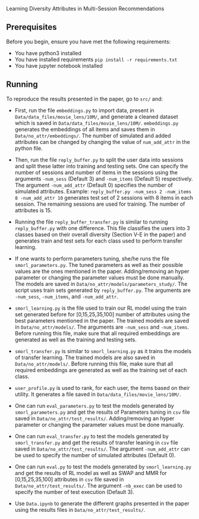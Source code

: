 Learning Diversity Attributes in Multi-Session Recommendations

## Prerequisites
Before you begin, ensure you have met the following requirements:
<!--- These are just example requirements. Add, duplicate or remove as required --->
* You have python3  installed  
* You have installed requirements  `pip install -r requirements.txt`
* You have jupyter notebook installed

## Running
To reproduce the results presented in the paper, go to ```src/``` and:
* First, run the file `embeddings.py` to import data, present in ```Data/data_files/movie_lens/10M/```, and generate a cleaned dataset which is saved in ```Data/data_files/movie_lens/10M/```. `embeddings.py` generates the embeddings of all items and saves them in ```Data/no_attr/embeddings/```. The number of simulated and added attributes can be changed by changing the value of `num_add_attr` in the python file.

* Then, run the file `reply_buffer.py` to split the user data into sessions and split these latter into training and testing sets. One can specify the number of sessions and number of items in the sessions using the arguments `-num_sess` (Default 3) and `-num_items` (Default 5) respectively. The argument `-num_add_attr` (Default 0) specifies the number of simulated attributes. Example: `reply_buffer.py -num_sess 2 -num_items 8 -num_add_attr 10` generates test set of 2 sessions with 8 items in each session. The remaining sessions are used for training. The number of attributes is 15.

* Running the file `reply_buffer_transfer.py` is similar to running `reply_buffer.py` with one difference. This file classifies the users into 3 classes based on their overall diversity (Section V-E in the paper) and generates train and test sets for each class used to perform transfer learning.

* If one wants to perform parameters tuning, she/he runs the file `smorl_parameters.py`. The tuned parameters as well as their possible values are the ones mentioned in the paper. Adding/removing an hyper parameter or changing the parameter values must be done manually. The models are saved in ```Data/no_attr/models/parameters_study/```. The script uses train sets generated by `reply_buffer.py`. The arguments are `-num_sess`, `-num_items`, and `-num_add_attr`.

* `smorl_learning.py` is the file used to train our RL model using the train set generated before for \[0,15,25,35,100\] number of attributes using the best parameters mentioned in the paper.  The trained models are saved in ```Data/no_attr/models/```. The arguments are `-num_sess` and `-num_items`. Before running this file, make sure that all required embeddings are generated as well as the training and testing sets.

* `smorl_transfer.py` is similar to `smorl_learning.py` as it trains the models of transfer learning. The trained models are also saved in ```Data/no_attr/models/```. Before running this file, make sure that all required embeddings are generated as well as the training set of each class.

* `user_profile.py` is used to rank, for each user, the items based on their utility. It generates a file saved in ```Data/data_files/movie_lens/10M/```.

* One can run `eval_parameters.py` to test the models generated by `smorl_parameters.py` and get the results of Parameters tuning in `csv` file saved in `Data/no_attr/test_results/`. Adding/removing an hyper parameter or changing the parameter values must be done manually.

* One can run `eval_transfer.py` to test the models generated by `smorl_transfer.py` and get the results of transfer leaning in `csv` file saved in `Data/no_attr/test_results/`. The argument `-num_add_attr` can be used to specify the number of simulated attributes (Default 0).

* One can run `eval.py` to test the models generated by `smorl_learning.py` and get the results of RL model as well as SWAP and MMR for \[0,15,25,35,100\] attributes in `csv` file saved in `Data/no_attr/test_results/`. The argument `-nb_exec` can be used to specify the number of test execution (Default 3).


* Use `Data.ipynb` to generate the different graphs presented in the paper using the results files in `Data/no_attr/test_results/`.
